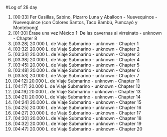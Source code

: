 #Log of 28 day

1. [00:33] Fer Casillas, Sabino, Pizarro Luna y Aballoon - Nuevequince - Nuevequince (con Colores Santos, Taco Bambú, Pumcayó y Montebong)
1. [01:30] Érase una vez México 1: De las cavernas al virreinato - unknown - Chapter 8
1. [03:28] 20.000 L. de Viaje Submarino - unknown - Chapter 1
1. [03:32] 20.000 L. de Viaje Submarino - unknown - Chapter 2
1. [03:34] 20.000 L. de Viaje Submarino - unknown - Chapter 3
1. [03:38] 20.000 L. de Viaje Submarino - unknown - Chapter 4
1. [03:45] 20.000 L. de Viaje Submarino - unknown - Chapter 5
1. [03:48] 20.000 L. de Viaje Submarino - unknown - Chapter 6
1. [03:53] 20.000 L. de Viaje Submarino - unknown - Chapter 7
1. [04:12] 20.000 L. de Viaje Submarino - unknown - Chapter 11
1. [04:17] 20.000 L. de Viaje Submarino - unknown - Chapter 12
1. [04:19] 20.000 L. de Viaje Submarino - unknown - Chapter 13
1. [04:21] 20.000 L. de Viaje Submarino - unknown - Chapter 14
1. [04:24] 20.000 L. de Viaje Submarino - unknown - Chapter 15
1. [04:25] 20.000 L. de Viaje Submarino - unknown - Chapter 16
1. [04:27] 20.000 L. de Viaje Submarino - unknown - Chapter 17
1. [04:30] 20.000 L. de Viaje Submarino - unknown - Chapter 18
1. [04:32] 20.000 L. de Viaje Submarino - unknown - Chapter 19
1. [04:47] 20.000 L. de Viaje Submarino - unknown - Chapter 20
